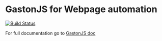 GastonJS for Webpage automation
================================
[![Build Status](https://travis-ci.org/jcalderonzumba/gastonjs.svg?branch=travis_ci)](https://travis-ci.org/jcalderonzumba/gastonjs)

For full documentation go to [GastonJS doc](http://gastonjs.readthedocs.org/en/latest/)
